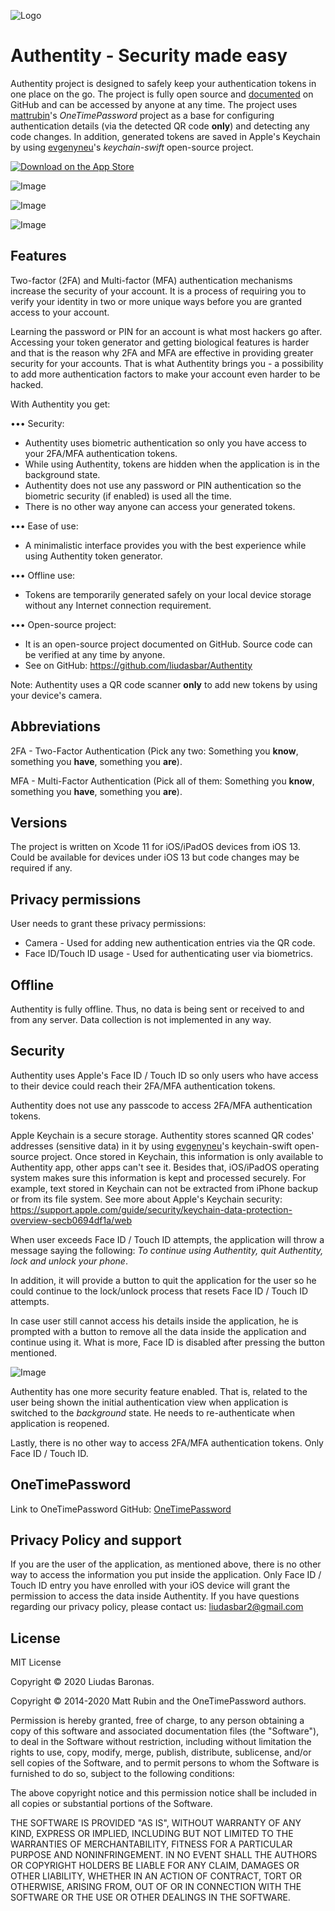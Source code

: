 ![Logo](https://raw.githubusercontent.com/liudasbar/Authentity/master/logo.png)
# Authentity - Security made easy

Authentity project is designed to safely keep your authentication tokens in one place on the go. The project is fully open source and [documented](https://github.com/liudasbar/Authentity) on GitHub and can be accessed by anyone at any time. The project uses [mattrubin](https://github.com/mattrubin/OneTimePassword)'s *OneTimePassword* project as a base for configuring authentication details (via the detected QR code __only__) and detecting any code changes. In addition, generated tokens are saved in Apple's Keychain by using [evgenyneu](https://github.com/evgenyneu/keychain-swift)'s *keychain-swift* open-source project.

[![Download on the App Store](https://raw.githubusercontent.com/liudasbar/Authentity/master/App_Store_Badge_180px.jpg)](https://apps.apple.com/us/app/authentity/id1511791665)

![Image](https://raw.githubusercontent.com/liudasbar/Authentity/master/IMG_9686.PNG)

![Image](https://raw.githubusercontent.com/liudasbar/Authentity/master/IMG_9556.jpg)

![Image](https://github.com/liudasbar/Authentity/raw/master/IMG_9557.PNG)


## Features

Two-factor (2FA) and Multi-factor (MFA) authentication mechanisms increase the security of your account. It is a process of requiring you to verify your identity in two or more unique ways before you are granted access to your account.

Learning the password or PIN for an account is what most hackers go after. Accessing your token generator and getting biological features is harder and that is the reason why 2FA and MFA are effective in providing greater security for your accounts. That is what Authentity brings you - a possibility to add more authentication factors to make your account even harder to be hacked.

With Authentity you get:

••• Security:
- Authentity uses biometric authentication so only you have access to your 2FA/MFA authentication tokens.
- While using Authentity, tokens are hidden when the application is in the background state.
- Authentity does not use any password or PIN authentication so the biometric security (if enabled) is used all the time.
- There is no other way anyone can access your generated tokens.

••• Ease of use:
- A minimalistic interface provides you with the best experience while using Authentity token generator.

••• Offline use:
- Tokens are temporarily generated safely on your local device storage without any Internet connection requirement.

••• Open-source project:
- It is an open-source project documented on GitHub. Source code can be verified at any time by anyone.
- See on GitHub: https://github.com/liudasbar/Authentity

Note:
Authentity uses a QR code scanner __only__ to add new tokens by using your device's camera.

## Abbreviations

2FA - Two-Factor Authentication (Pick any two: Something you __know__, something you __have__, something you __are__).

MFA - Multi-Factor Authentication (Pick all of them: Something you __know__, something you __have__, something you __are__).

## Versions

The project is written on Xcode 11 for iOS/iPadOS devices from iOS 13. Could be available for devices under iOS 13 but code changes may be required if any.

## Privacy permissions

User needs to grant these privacy permissions:
* Camera - Used for adding new authentication entries via the QR code.
* Face ID/Touch ID usage - Used for authenticating user via biometrics.

## Offline

Authentity is fully offline. Thus, no data is being sent or received to and from any server. Data collection is not implemented in any way.

## Security

Authentity uses Apple's Face ID / Touch ID so only users who have access to their device could reach their 2FA/MFA authentication tokens.

Authentity does not use any passcode to access 2FA/MFA authentication tokens.

Apple Keychain is a secure storage. Authentity stores scanned QR codes' addresses (sensitive data) in it by using [evgenyneu](https://github.com/evgenyneu/keychain-swift)'s keychain-swift open-source project. Once stored in Keychain, this information is only available to Authentity app, other apps can't see it. Besides that, iOS/iPadOS operating system makes sure this information is kept and processed securely. For example, text stored in Keychain can not be extracted from iPhone backup or from its file system.
See more about Apple's Keychain security: https://support.apple.com/guide/security/keychain-data-protection-overview-secb0694df1a/web

When user exceeds Face ID / Touch ID attempts, the application will throw a message saying the following:
*To continue using Authentity, quit Authentity, lock and unlock your phone*.

In addition, it will provide a button to quit the application for the user so he could continue to the lock/unlock process that resets Face ID / Touch ID attempts.

In case user still cannot access his details inside the application, he is prompted with a button to remove all the data inside the application and continue using it. What is more, Face ID is disabled after pressing the button mentioned.

![Image](https://github.com/liudasbar/Authentity/raw/master/IMG_9554.jpg)

Authentity has one more security feature enabled. That is, related to the user being shown the initial authentication view when application is switched to the *background* state. He needs to re-authenticate when application is reopened.

Lastly, there is no other way to access 2FA/MFA authentication tokens. Only Face ID / Touch ID.

## OneTimePassword

Link to OneTimePassword GitHub: [OneTimePassword](https://github.com/mattrubin/OneTimePassword)

## Privacy Policy and support

If you are the user of the application, as mentioned above, there is no other way to access the information you put inside the application. Only Face ID / Touch ID entry you have enrolled with your iOS device will grant the permission to access the data inside Authentity. If you have questions regarding our privacy policy, please contact us: liudasbar2@gmail.com

## License

MIT License

Copyright © 2020 Liudas Baronas.

Copyright © 2014-2020 Matt Rubin and the OneTimePassword authors.

Permission is hereby granted, free of charge, to any person obtaining a copy
of this software and associated documentation files (the "Software"), to deal
in the Software without restriction, including without limitation the rights
to use, copy, modify, merge, publish, distribute, sublicense, and/or sell
copies of the Software, and to permit persons to whom the Software is
furnished to do so, subject to the following conditions:

The above copyright notice and this permission notice shall be included in all
copies or substantial portions of the Software.

THE SOFTWARE IS PROVIDED "AS IS", WITHOUT WARRANTY OF ANY KIND, EXPRESS OR
IMPLIED, INCLUDING BUT NOT LIMITED TO THE WARRANTIES OF MERCHANTABILITY,
FITNESS FOR A PARTICULAR PURPOSE AND NONINFRINGEMENT. IN NO EVENT SHALL THE
AUTHORS OR COPYRIGHT HOLDERS BE LIABLE FOR ANY CLAIM, DAMAGES OR OTHER
LIABILITY, WHETHER IN AN ACTION OF CONTRACT, TORT OR OTHERWISE, ARISING FROM,
OUT OF OR IN CONNECTION WITH THE SOFTWARE OR THE USE OR OTHER DEALINGS IN THE
SOFTWARE.
